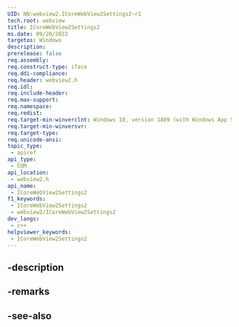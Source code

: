 ```yaml
---
UID: NN:webview2.ICoreWebView2Settings2~r1
tech.root: webview
title: ICoreWebView2Settings2
ms.date: 09/20/2022
targetos: Windows
description: 
prerelease: false
req.assembly: 
req.construct-type: iface
req.ddi-compliance: 
req.header: webview2.h
req.idl: 
req.include-header: 
req.max-support: 
req.namespace: 
req.redist: 
req.target-min-winverclnt: Windows 10, version 1809 (with Windows App SDK 1.1 or later)
req.target-min-winversvr: 
req.target-type: 
req.unicode-ansi: 
topic_type:
 - apiref
api_type:
 - COM
api_location:
 - webview2.h
api_name:
 - ICoreWebView2Settings2
f1_keywords:
 - ICoreWebView2Settings2
 - webview2/ICoreWebView2Settings2
dev_langs:
 - c++
helpviewer_keywords:
 - ICoreWebView2Settings2
---
```


## -description

## -remarks

## -see-also

